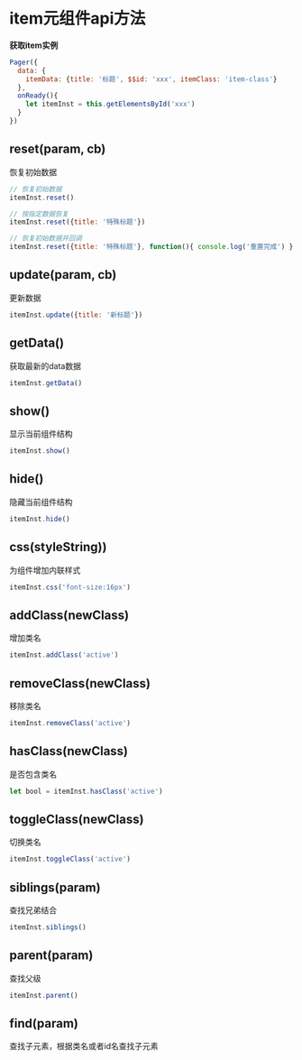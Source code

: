 
# item元组件api方法

__获取item实例__  

```js
Pager({
  data: {
    itemData: {title: '标题', $$id: 'xxx', itemClass: 'item-class'}
  },
  onReady(){
    let itemInst = this.getElementsById('xxx')
  }
})
```

## reset(param, cb)

恢复初始数据

```js
// 恢复初始数据
itemInst.reset()

// 按指定数据恢复
itemInst.reset({title: '特殊标题'})

// 恢复初始数据并回调
itemInst.reset({title: '特殊标题'}, function(){ console.log('重置完成') })
```

## update(param, cb)

更新数据

```js
itemInst.update({title: '新标题'})
```

## getData()

获取最新的data数据

```js
itemInst.getData()
```

## show()

显示当前组件结构

```js
itemInst.show()
```

## hide()

隐藏当前组件结构

```js
itemInst.hide()
```

## css(styleString))

为组件增加内联样式

```js
itemInst.css('font-size:16px')
```

## addClass(newClass)

增加类名

```js
itemInst.addClass('active')
```

## removeClass(newClass)

移除类名

```js
itemInst.removeClass('active')
```

## hasClass(newClass)

是否包含类名

```js
let bool = itemInst.hasClass('active')
```

## toggleClass(newClass)

切换类名

```js
itemInst.toggleClass('active')
```

## siblings(param)

查找兄弟结合

```js
itemInst.siblings()
```

## parent(param)

查找父级

```js
itemInst.parent()
```

## find(param)

查找子元素，根据类名或者id名查找子元素
